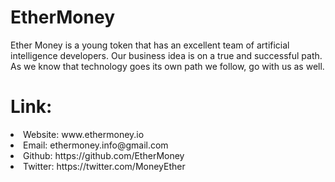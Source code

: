 # EtherMoney

Ether Money is a young token that has an excellent team of artificial intelligence developers. 
Our business idea is on a true and successful path.
As we know that technology goes its own path we follow, go with us as well.

# Link:

<li>Website: www.ethermoney.io
<li>Email: ethermoney.info@gmail.com
<li>Github: https://github.com/EtherMoney
<li>Twitter: https://twitter.com/MoneyEther
